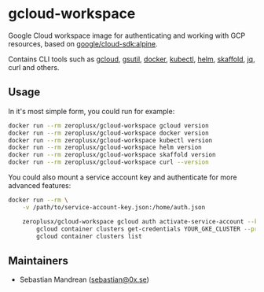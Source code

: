 gcloud-workspace
================
Google Cloud workspace image for authenticating and working with GCP resources, based on [google/cloud-sdk:alpine](https://hub.docker.com/r/google/cloud-sdk/).

Contains CLI tools such as [gcloud](https://cloud.google.com/sdk/gcloud/), [gsutil](https://cloud.google.com/storage/docs/gsutil), [docker](https://docs.docker.com/engine/reference/commandline/cli/), [kubectl](https://kubernetes.io/docs/user-guide/kubectl-overview/), [helm](https://helm.sh/), [skaffold](https://github.com/GoogleContainerTools/skaffold), [jq](https://stedolan.github.io/jq/), curl and others.

Usage
-----
In it's most simple form, you could run for example:

```sh
docker run --rm zeroplusx/gcloud-workspace gcloud version
docker run --rm zeroplusx/gcloud-workspace docker version
docker run --rm zeroplusx/gcloud-workspace kubectl version
docker run --rm zeroplusx/gcloud-workspace helm version
docker run --rm zeroplusx/gcloud-workspace skaffold version
docker run --rm zeroplusx/gcloud-workspace curl --version
```

You could also mount a service account key and authenticate for more advanced features:

```sh
docker run --rm \
	-v /path/to/service-account-key.json:/home/auth.json

	zeroplusx/gcloud-workspace gcloud auth activate-service-account --key-file /home/auth.json && \
		gcloud container clusters get-credentials YOUR_GKE_CLUSTER --project YOUR_GCP_PROJECT && \
		gcloud container clusters list
```

Maintainers
-----------
* Sebastian Mandrean (<sebastian@0x.se>)
